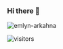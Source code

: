 ### Hi there 👋

<!--
**emlyn-arkahna/emlyn-arkahna** is a ✨ _special_ ✨ repository because its `README.md` (this file) appears on your GitHub profile.

Here are some ideas to get you started:

- 🔭 I’m currently working on ...
- 🌱 I’m currently learning ...
- 👯 I’m looking to collaborate on ...
- 🤔 I’m looking for help with ...
- 💬 Ask me about ...
- 📫 How to reach me: ...
- 😄 Pronouns: he/him
- ⚡ Fun fact: ...
-->

<img src="https://github-readme-stats.vercel.app/api?username=emlyn-arkahna&show_icons=true&count_private=true" alt="emlyn-arkahna" />
<p><img src="https://visitor-badge.glitch.me/badge?page_id=emlyn-arkahna.emlyn-arkahna" alt="visitors"></p>
